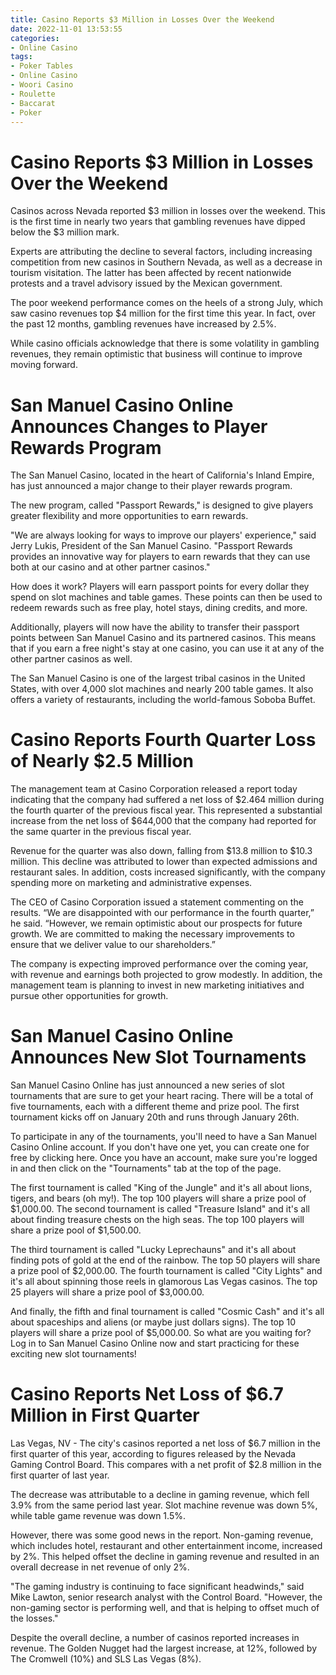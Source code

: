 ```yaml
---
title: Casino Reports $3 Million in Losses Over the Weekend
date: 2022-11-01 13:53:55
categories:
- Online Casino
tags:
- Poker Tables
- Online Casino
- Woori Casino
- Roulette
- Baccarat
- Poker
---
```



#  Casino Reports $3 Million in Losses Over the Weekend

Casinos across Nevada reported $3 million in losses over the weekend. This is the first time in nearly two years that gambling revenues have dipped below the $3 million mark.

Experts are attributing the decline to several factors, including increasing competition from new casinos in Southern Nevada, as well as a decrease in tourism visitation. The latter has been affected by recent nationwide protests and a travel advisory issued by the Mexican government.

The poor weekend performance comes on the heels of a strong July, which saw casino revenues top $4 million for the first time this year. In fact, over the past 12 months, gambling revenues have increased by 2.5%.

While casino officials acknowledge that there is some volatility in gambling revenues, they remain optimistic that business will continue to improve moving forward.

#  San Manuel Casino Online Announces Changes to Player Rewards Program

The San Manuel Casino, located in the heart of California's Inland Empire, has just announced a major change to their player rewards program.

The new program, called "Passport Rewards," is designed to give players greater flexibility and more opportunities to earn rewards.

"We are always looking for ways to improve our players' experience," said Jerry Lukis, President of the San Manuel Casino. "Passport Rewards provides an innovative way for players to earn rewards that they can use both at our casino and at other partner casinos."

How does it work? Players will earn passport points for every dollar they spend on slot machines and table games. These points can then be used to redeem rewards such as free play, hotel stays, dining credits, and more.

Additionally, players will now have the ability to transfer their passport points between San Manuel Casino and its partnered casinos. This means that if you earn a free night's stay at one casino, you can use it at any of the other partner casinos as well.

The San Manuel Casino is one of the largest tribal casinos in the United States, with over 4,000 slot machines and nearly 200 table games. It also offers a variety of restaurants, including the world-famous Soboba Buffet.

#  Casino Reports Fourth Quarter Loss of Nearly $2.5 Million

The management team at Casino Corporation released a report today indicating that the company had suffered a net loss of $2.464 million during the fourth quarter of the previous fiscal year. This represented a substantial increase from the net loss of $644,000 that the company had reported for the same quarter in the previous fiscal year.

Revenue for the quarter was also down, falling from $13.8 million to $10.3 million. This decline was attributed to lower than expected admissions and restaurant sales. In addition, costs increased significantly, with the company spending more on marketing and administrative expenses.

The CEO of Casino Corporation issued a statement commenting on the results. “We are disappointed with our performance in the fourth quarter,” he said. “However, we remain optimistic about our prospects for future growth. We are committed to making the necessary improvements to ensure that we deliver value to our shareholders.”

The company is expecting improved performance over the coming year, with revenue and earnings both projected to grow modestly. In addition, the management team is planning to invest in new marketing initiatives and pursue other opportunities for growth.

#  San Manuel Casino Online Announces New Slot Tournaments

San Manuel Casino Online has just announced a new series of slot tournaments that are sure to get your heart racing. There will be a total of five tournaments, each with a different theme and prize pool. The first tournament kicks off on January 20th and runs through January 26th.

To participate in any of the tournaments, you'll need to have a San Manuel Casino Online account. If you don't have one yet, you can create one for free by clicking here. Once you have an account, make sure you're logged in and then click on the "Tournaments" tab at the top of the page.

The first tournament is called "King of the Jungle" and it's all about lions, tigers, and bears (oh my!). The top 100 players will share a prize pool of $1,000.00. The second tournament is called "Treasure Island" and it's all about finding treasure chests on the high seas. The top 100 players will share a prize pool of $1,500.00.

The third tournament is called "Lucky Leprechauns" and it's all about finding pots of gold at the end of the rainbow. The top 50 players will share a prize pool of $2,000.00. The fourth tournament is called "City Lights" and it's all about spinning those reels in glamorous Las Vegas casinos. The top 25 players will share a prize pool of $3,000.00.

And finally, the fifth and final tournament is called "Cosmic Cash" and it's all about spaceships and aliens (or maybe just dollars signs). The top 10 players will share a prize pool of $5,000.00. So what are you waiting for? Log in to San Manuel Casino Online now and start practicing for these exciting new slot tournaments!

#  Casino Reports Net Loss of $6.7 Million in First Quarter

Las Vegas, NV - The city's casinos reported a net loss of $6.7 million in the first quarter of this year, according to figures released by the Nevada Gaming Control Board. This compares with a net profit of $2.8 million in the first quarter of last year.

The decrease was attributable to a decline in gaming revenue, which fell 3.9% from the same period last year. Slot machine revenue was down 5%, while table game revenue was down 1.5%.

However, there was some good news in the report. Non-gaming revenue, which includes hotel, restaurant and other entertainment income, increased by 2%. This helped offset the decline in gaming revenue and resulted in an overall decrease in net revenue of only 2%.

"The gaming industry is continuing to face significant headwinds," said Mike Lawton, senior research analyst with the Control Board. "However, the non-gaming sector is performing well, and that is helping to offset much of the losses."

Despite the overall decline, a number of casinos reported increases in revenue. The Golden Nugget had the largest increase, at 12%, followed by The Cromwell (10%) and SLS Las Vegas (8%).